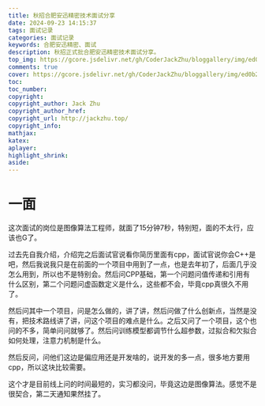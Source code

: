 ```yaml
---
title: 秋招合肥安迅精密技术面试分享
date: 2024-09-23 14:15:37
tags: 面试记录
categories: 面试记录
keywords: 合肥安迅精密、面试
description: 秋招正式批合肥安迅精密技术面试分享。
top_img: https://gcore.jsdelivr.net/gh/CoderJackZhu/bloggallery/img/ed0b2439c6e30589320d7561ef5af581.jpeg
comments: true
cover: https://gcore.jsdelivr.net/gh/CoderJackZhu/bloggallery/img/ed0b2439c6e30589320d7561ef5af581.jpeg
toc:
toc_number:
copyright:
copyright_author: Jack Zhu
copyright_author_href: 
copyright_url: http://jackzhu.top/
copyright_info: 
mathjax: 
katex: 
aplayer: 
highlight_shrink: 
aside: 
---
```


# 一面

这次面试的岗位是图像算法工程师，就面了15分钟7秒，特别短，面的不太行，应该也G了。

过去先自我介绍，介绍完之后面试官说看你简历里面有cpp，面试官说你会C++是吧，然后我说我只是在前面的一个项目中用到了一点，也是去年初了，后面几乎没怎么用到，所以也不是特别会。然后问CPP基础，第一个问题问值传递和引用有什么区别，第二个问题问虚函数定义是什么，这些都不会，毕竟cpp真很久不用了。

然后问其中一个项目，问是怎么做的，讲了讲，然后问做了什么创新点，当然是没有，把技术路线讲了讲，问这个项目的难点是什么。之后又问了一个项目，这个也问的不多，简单问问就够了。然后问训练模型都调节什么超参数，过拟合和欠拟合如何处理，注意力机制是什么。

然后反问，问他们这边是偏应用还是开发啥的，说开发的多一点，很多地方要用cpp，所以这块比较需要。

这个才是目前线上问的时间最短的，实习都没问，毕竟这边是图像算法。感觉不是很契合，第二天通知果然挂了。